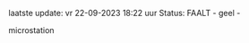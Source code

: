 laatste update: 
vr 22-09-2023 18:22   uur 
Status: FAALT - geel - 
<div class="service Y">microstation</div>